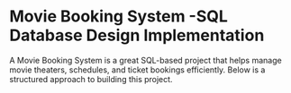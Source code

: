 # Movie Booking System -SQL Database Design Implementation
A Movie Booking System is a great SQL-based project that helps manage movie theaters, schedules, and ticket bookings efficiently. Below is a structured approach to building this project.

